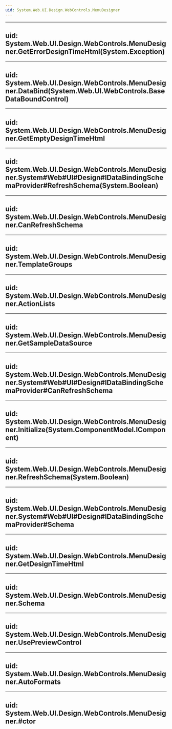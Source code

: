 ```yaml
---
uid: System.Web.UI.Design.WebControls.MenuDesigner
---
```


---
uid: System.Web.UI.Design.WebControls.MenuDesigner.GetErrorDesignTimeHtml(System.Exception)
---

---
uid: System.Web.UI.Design.WebControls.MenuDesigner.DataBind(System.Web.UI.WebControls.BaseDataBoundControl)
---

---
uid: System.Web.UI.Design.WebControls.MenuDesigner.GetEmptyDesignTimeHtml
---

---
uid: System.Web.UI.Design.WebControls.MenuDesigner.System#Web#UI#Design#IDataBindingSchemaProvider#RefreshSchema(System.Boolean)
---

---
uid: System.Web.UI.Design.WebControls.MenuDesigner.CanRefreshSchema
---

---
uid: System.Web.UI.Design.WebControls.MenuDesigner.TemplateGroups
---

---
uid: System.Web.UI.Design.WebControls.MenuDesigner.ActionLists
---

---
uid: System.Web.UI.Design.WebControls.MenuDesigner.GetSampleDataSource
---

---
uid: System.Web.UI.Design.WebControls.MenuDesigner.System#Web#UI#Design#IDataBindingSchemaProvider#CanRefreshSchema
---

---
uid: System.Web.UI.Design.WebControls.MenuDesigner.Initialize(System.ComponentModel.IComponent)
---

---
uid: System.Web.UI.Design.WebControls.MenuDesigner.RefreshSchema(System.Boolean)
---

---
uid: System.Web.UI.Design.WebControls.MenuDesigner.System#Web#UI#Design#IDataBindingSchemaProvider#Schema
---

---
uid: System.Web.UI.Design.WebControls.MenuDesigner.GetDesignTimeHtml
---

---
uid: System.Web.UI.Design.WebControls.MenuDesigner.Schema
---

---
uid: System.Web.UI.Design.WebControls.MenuDesigner.UsePreviewControl
---

---
uid: System.Web.UI.Design.WebControls.MenuDesigner.AutoFormats
---

---
uid: System.Web.UI.Design.WebControls.MenuDesigner.#ctor
---
